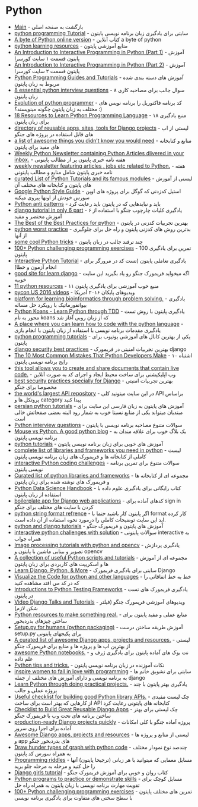 # Python 

- [Main](./README.md) - بازگشت به صفحه اصلی 
- [python programming Tutorial](http://www.programiz.com/python-programming) - سایتی برای یادگیری زبان برنامه نویسی پایتون
- [A byte of Python online version](http://python.swaroopch.com) - کتاب آنلاین a byte of python
- [python learning resources](https://github.com/PyBulls/learning-resources) - منابع آموزشی پایتون
- [An Introduction to Interactive Programming in Python (Part 1)](https://www.coursera.org/course/interactivepython1) - آموزش پایتون قسمت ۱ سایت کورسرا
- [An Introduction to Interactive Programming in Python (Part 2)](https://www.coursera.org/learn/interactive-python-2) - آموزش پایتون قسمت ۲ سایت کورسرا
- [Python Programming Guides and Tutorials](http://pythoncentral.io) - آموزش های دسته بندی شده مربوط به زبان پایتون
- [8 essential python interview questions](https://www.toptal.com/python/interview-questions) - ۸ سوال جالب برای مصاحبه کاری زبان پایتون
- [Evolution of python programmer](https://gist.github.com/fmeyer/289467) - کد برنامه فاکتوریل را برنامه نویس های مختلف به زبان پایتون چگونه مینویسند؟  :)
- [18 Resources to Learn Python Programming Language](http://codecondo.com/10-ways-to-learn-python) - ۱۸ منبع یادگیری برای زبان پایتون
- [directory of reusable apps, sites, tools for Django projects](https://www.djangopackages.com) - لیستی از اپ های قابل استفاده در پروژه های جنگو
- [a list of awesome things you didn’t know you would need](http://easy-python.readthedocs.org/en/latest) - منابع و کتابخانه های مفید برای پایتون
- [Weekly Python Newsletter containing Python Articles dlivered in your inbox.](http://importpython.com/newsletter) - هفته نامه خبری پایتون پر از مطالب پایتونی
- [weekly newsletter featuring articles , jobs etc related to Python.](http://www.pythonweekly.com) - هقته نامه خبری پایتون شامل منابع و مطالب پایتونی
- [curated List of Python Tutorials and its famous modules](http://www.bogotobogo.com/python/pytut.php) - لیستی از آموزش های پایتون و کتابخانه های مختلف آن
- [Google Python Style Guide](https://google.github.io/styleguide/pyguide.html) - استیل کدزدنی که گوگل برای پروژه های اوپن سورس خودش از اونها پیروی میکنه
- [Python anti patterns](http://www.slideshare.net/rikbyte/python-antipatterns) - باید و نبایدهایی که در پایتون باید رعایت کرد
- [django tutorial in only 6 part](https://docs.djangoproject.com/en/1.9/intro/tutorial01) - یادگیری کلیات چارچوب جنگو با استفاده از ۶ آموزش مختصر و مفید
- [The Best of the Best Practices for python](https://gist.github.com/sloria/7001839) - بهترین تجربیات کدزنی در پایتون
- [python worst practice](http://www.slideshare.net/pydanny/python-worst-practices) - بدترین روش های کدزنی پایتون و راه حل برای جلوگیری از آنها
- [some cool Python tricks](http://www.quora.com/Python-programming-language-1/What-are-some-cool-Python-tricks) - چند ترفند جالب در زبان پایتون
- [100+ Python challenging programming exercises](http://github.com/zhiwehu/Python-programming-exercises) - 100 تمرین برای یادگیری پایتون
- [Interactive Python Tutorial](http://www.markandclick.com) - یادگیری تعاملی پایتون (تست کد در مرورگر برای انجام آزمون و خطا)
- [good site for learn django](http://elweb.co/want-to-learn-django-start-here) - اگه میخواید فریمورک جنگو رو یاد بگیرید این سایت خوبیه
- [11 python resources](http://opensource.com/education/16/4/teaching-python-and-more-with-oer) - ۱۱ منبع خوب آموزشی برای یادگیری پایتون
- [pycon US 2016 videos](http://www.youtube.com/channel/UCwTD5zJbsQGJN75MwbykYNw/videos) - ویدیوهای پایکان ۲۰۱۶ آمریکا
- [platform for learning bioinformatics through problem solving.](http://rosalind.info) - یادگیری بیوانفورماتیک با رویکرد حل مساله
- [Python Koans - Learn Python through TDD](http://github.com/gregmalcolm/python_koans) - یادگیری پایتون با روش  تست محور به نام koans که از زبان روبی آغاز شد
- [A place where you can learn how to code with the python language](http://penjee.com) - یادگیری مقدمات برنامه نویسی با استفاده از زبان پایتون با انجام بازی
- [python programming tutorials](http://youtube.com/user/sentdex/playlists) - یکی از بهترین کانال های آموزشی یوتیوب برای پایتون
- [django security best practices](http://slideshare.net/spinlai/django-workshop-securitybestpractices) - بهترین تجربیات امنیتی در فریمورک django
- [The 10 Most Common Mistakes That Python Developers Make](http://toptal.com/python/top-10-mistakes-that-python-programmers-make) - ۱۰ اشتباه رایج برنامه نویسی پایتون
- [this tool allows you to create and share documents that contain live code.](http://jupyter.org) - وب اپلیکیشنی برای ساخت محیط ایجاد و اجرای کد به صورت آنلاین
- [best security practices specially for Django](http://coffeeonthekeyboard.com/best-basic-security-practices-especially-with-django-697) - بهترین تجربیات امنیتی مخصوصا برای جنگو
- [the world's largest API repository](http://programmableweb.com/apis/directory) - در این سایت میتونید کلی API براساس پروتکل ها و category پیدا کنید
- [persian python tutorials](http://pysocial.com) - آموزش های پایتون به زبان فارسی این سایت برای مبتدیان میتواند یکی از منابع نسبتا خوب به شمار رود البته بعضی صفحاتش خالی است
- [Python interview questions](http://www.tutorialspoint.com/python/python_interview_questions.htm) - سوالات متنوع مصاحبه برنامه نویسی با پایتون
- [Mouse vs Python. A good python blog](http://blog.pythonlibrary.org) - یک بلاگ خوب برای علاقه مندان به برنامه نویسی پایتون
- [python tutorials](http://pythonspot.com) - آموزش های خوبی برای زبان برنامه نویسی پایتون
- [complete list of libraries and frameworks you need in python](http://awesome-python.com) - لیست کاملی از کتابخانه ها و فریمورک های زبان برنامه نویسی پایتون
- [interactive Python coding challenges](http://github.com/donnemartin/interactive-coding-challenges) - سوالات متنوع برای تمرین برنامه نویسی پایتون
- [Curated list of python libraries and frameworks](http://github.com/vinta/awesome-python) - مجموعه ای از کتابخانه ها و فریمورک های نوشته شده برای زبان پایتون
- [Python Data Science Handbook](http://github.com/jakevdp/PythonDataScienceHandbook) - کتاب رایگانی برای یادگیری علوم داده با استفاده از زبان پایتون
- [boilerplate app for Django web applications](http://github.com/DrkSephy/django-hackathon-starter) - کدهای آماده برای sign in کردن با سایت های مختلف برای جنگو
- [python string format refrence](http://pyformat.info) - اگر پایتون کار  باشید حتما با format کار کرده اید این سایت توضیحات کاملی را درمورد نحوه استفاده از آن داده است. 
- [python and django tutorials](http://simpleisbetterthancomplex.com) - آموزش های پایتون و فریمورک جنگو
- [interactive python challenges with solution](http://github.com/donnemartin/interactive-coding-challenges)  - سوالات پایتونی interactive به همراه جواب
- [Image processing tutorials with python and opencv](http://pyimagesearch.com) - یادگیری پردازش تصویر و بینایی ماشین با پایتون و opencv
- [A collection of useful Python scripts and tutorials](https://github.com/rasbt/python_reference) - مجموعه ای از آموزش ها و اسکریپت های کاربردی برای زبان پایتون
- [Learn Django, Python, & More](http://godjango.com) - سایتی برای یادگیری فریمورک Django 
- [Visualize the Code for python and other languages](http://pythontutor.com) - خط به خط اتفاقاتی را که در کد می افتد مشاهده کنید
- [Introductions to Python Testing Frameworks](http://pythontesting.net/start-here) - یادگیری فریمورک های تست در پایتون
- [Video Django Talks and Tutorials](http://djangounderthehood.com/talks/) - ویدیوهای آموزشی فریمورک جنگو (فیلتر شکن لازم)
- [Python resources to make something real.](http://fullstackpython.com) - منابع عملی و مفید پایتون برای ساختن چیزهای بدردبخور
- [Setup.py for humans (python packaging)](http://github.com/kennethreitz/setup.py) - آموزش طریقه ساختن درست setup.py برای پکیجهای پایتونی
- [A curated list of awesome Django apps, projects and resources.](http://awesome-django.com) - لیستی از بهترین اپ ها و پروژه ها و منابع برای فریمورک جنگو
- [awesome Python notebooks.](http://github.com/donnemartin/data-science-ipython-notebooks) - نت بوک های آماده پایتون برای یادگیری ژرف و علم داده
- [Python tips and tricks.](http://book.pythontips.com/en/latest/index.html) - نکات آموزنده در زبان برنامه نویسی پایتون
- [inspire women to fall in love with programming](https://djangogirls.org) - سایتی برای تشویق خانم ها به برنامه نویسی و دارای آموزش های مختلف از جمله django
- [Learn Python through doing practical projects.](http://newcoder.io) - یادگیری بهتر پایتون با چند پروژه عملی و جالب
- [Useful checklist for building good Python library APIs.](http://python.apichecklist.com) - چک لیست مفیدی از کارهایی که بهتر است برای ساخت API  کتابخانه های پایتونی رعایت کرد
- [Checklist to Build Great Reusable Django Apps](http://djangoappschecklist.com) - چک لیستی برای بهتر ساختن برنامه های تحت وب با فریمورک جنگو
- [production-ready Django projects quickly](http://github.com/pydanny/cookiecutter-django) - پروژه آماده جنگو با کلی امکانات آماده برای اجرا روی سرور
- [Awesome Django apps, projects and resources](http://github.com/rosarior/awesome-django) - لیستی از منابع و پروژه ها و app های بدردبخور جنگو
- [Draw hunder types of graph with python code](http://python-graph-gallery.com) - چندصد نوع نمودار مختلف به همراه سورس کد پایتون 
- [Programming riddles](http://pythonchallenge.com) - مسایل معمایی که میتوانید با هر زبانی (ترجیحا پایتون) آنها را حل کنید و مرحله به مرحله جلو برید
- [Django girls tutorial](http://tutorial.djangogirls.org/en) - کتاب روان و خوبی برای آموزش فریمورک جنگو
- [Python programs to practice or demonstrate skills](http://github.com/norvig/pytudes) - مسایل کوچک برای تقویت مهارت برنامه نویسی با زبان پایتون به همراه راه حل
- [100+ Python challenging programming exercises](http://github.com/zhiwehu/Python-programming-exercises) - تمرین های مختلف پایتون با سطح سختی های متفاوت برای یادگیری برنامه نویسی
